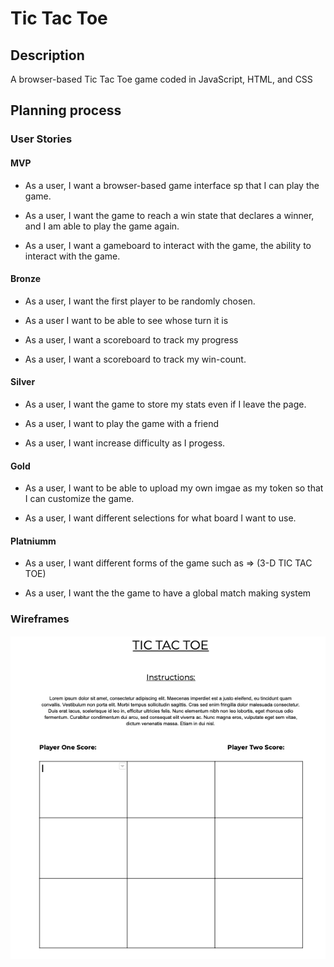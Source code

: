 # Tic Tac Toe #



## Description ##

A browser-based Tic Tac Toe game coded in JavaScript, HTML, and CSS




## Planning process ##



### User Stories ###

#### MVP

- As a user, I want a browser-based game interface sp that I can play the game.

- As a user, I want the game to reach a win state that declares a winner, and I am able to play the game again.

- As a user, I want a gameboard to interact with the game, the ability to interact with the game.



#### Bronze

- As a user, I want the first player to be randomly chosen. 

- As a user I want to be able to see whose turn it is 
 
- As a user, I want a scoreboard to track my progress

- As a user, I want a scoreboard to track my win-count.



#### Silver 

- As a user, I want the game to store my stats even if I leave the page. 

- As a user, I want to play the game with a friend

- As a user, I want increase difficulty as I progess. 



#### Gold 

- As a user, I want to be able to upload my own imgae as my token so that I can customize the game. 

- As a user, I want different selections for what board I want to use. 
    


#### Platniumm
- As a user, I want different forms of the game such as => (3-D TIC TAC TOE)

- As a user, I want the the game to have a global match making system 


### Wireframes
![Wireframe](assets/Wireframe.png)